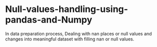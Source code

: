 # Null-values-handling-using-pandas-and-Numpy
In data preparation process, Dealing with nan places or null values and changes into meaningful dataset with filling nan or null values.
